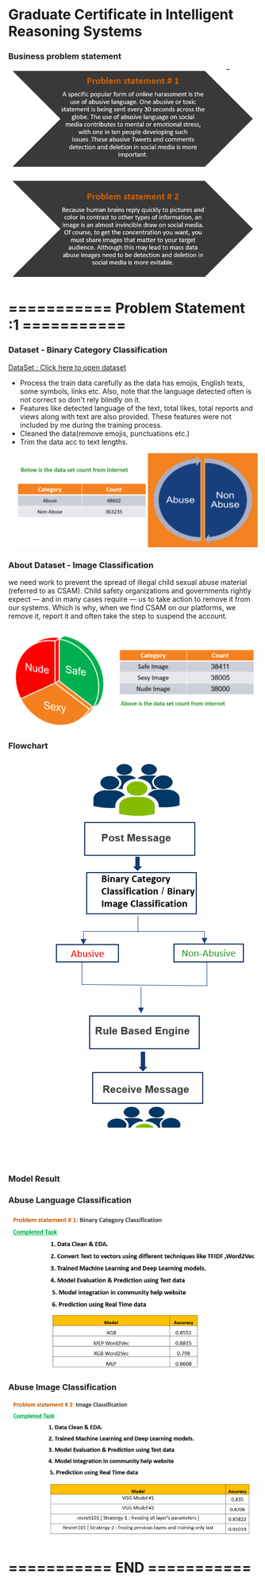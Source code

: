 # Graduate Certificate in Intelligent Reasoning Systems

### Business problem statement

![alt text](https://github.com/sivakrishnathota5/CommunityHelp/blob/main/Images/reasoningsystemproblemstatement.png?raw=true)

# =========== Problem Statement :1 ===========
### Dataset  - Binary Category Classification 
[DataSet : Click here to open dataset](https://drive.google.com/drive/folders/1__5-Z6EIwUizLGNOU4lUix2-ibGH-jso?usp=sharing)
* Process the train data carefully as the data has emojis, English texts, some symbols, links etc. 
  Also,  note that the language detected often is not correct so don't rely blindly on it.
* Features like detected language of the text, total likes, total reports and views along with text 
  are also provided. These features were not included by me during the training process.
* Cleaned the data(remove emojis, punctuations etc.)
* Trim the data acc to text lengths.


![alt text](https://github.com/sivakrishnathota5/CommunityHelp/blob/main/Images/BinaryCategoryClassificationdataset1.png?raw=true)

### About Dataset  - Image Classification 
we need  work to prevent the spread of illegal child sexual abuse material (referred to as CSAM). Child safety organizations and governments rightly expect — and in many cases require — us to take action to remove it from our systems. Which is why, when we find CSAM on our platforms, we remove it, report it and often take the step to suspend the account.

![alt text](https://github.com/sivakrishnathota5/CommunityHelp/blob/main/Images/ImageClassificationdataset2.png?raw=true)


### Flowchart 

  ![alt text](https://github.com/sivakrishnathota5/CommunityHelp/blob/main/Images/ApplicationFlowChart-Reasoning.png?raw=true)


### Model Result
### Abuse Language Classification 
![alt text](https://github.com/sivakrishnathota5/CommunityHelp/blob/main/Images/BinaryCategoryClassificationresult.png?raw=true)
### Abuse Image Classification
![alt text](https://github.com/sivakrishnathota5/CommunityHelp/blob/main/Images/ImageClassificationresult2.png?raw=true)
# =========== END ===========
#


